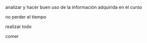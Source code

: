 analizar y hacer buen uso de la información adquirida en el curso



no perder el tiempo



realizar todo



comer
 
